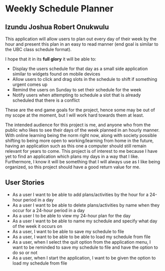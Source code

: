 # Weekly Schedule Planner 

## Izundu Joshua Robert Onukwulu

This application will allow users to plan out every day of their week by the hour and present this plan in an easy to
read manner (end goal is similar to the UBC class schedule format).

I hope that it in its **full glory** it will be able to:
- Display the users schedule for that day as a small side application similar to widgets found on mobile devices
- Allow users to click and drag slots in the schedule to shift if something urgent comes up
- Remind the users on Sunday to set their schedule for the week
- Notify users when attempting to schedule a slot that is already scheduled that there
  is a conflict

These are the end game goals for the project, hence some may be out of my scope at the moment, but I will work 
hard towards them at least.

The intended audience for this project is me, and anyone who from the public who likes to see their days of the week 
planned in an hourly manner. With online learning being the norm right now, along with society possible shifting to
being more open to working/learning from home in the future, having an application such as this one a computer should 
still remain relevant for years to come. This project is of interest to me because I have yet to find an application 
which plans my days in a way that I like. Furthermore, I know it will be something that I will always use as I like 
being organized, so this project should have a good return value for me.

## User Stories

- As a user I want to be able to add plans/activities by the hour for a 24-hour period in a day
- As a user I want to be able to delete plans/activities by name when they occur for a 24-hour period in a day
- As a user I to be able to view my 24-hour plan for the day
- As a user I want to be able to name my schedule and specify what day of the week it occurs on
- As a user, I want to be able to save my schedule to file
- As a user, I want to be able to be able to load my schedule from file 
- As a user, when I select the quit option from the application menu, I want to be reminded to save my schedule to
  file and have the option to do so or not
- As a user, when I start the application, I want to be given the option to load my schedule from file